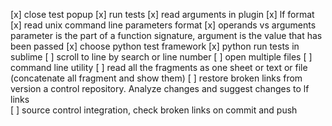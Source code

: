 [x]  close test popup
[x] run tests
[x] read arguments in plugin
[x] lf format
[x] read unix command line parameters format
[x] operands vs arguments
    parameter is the part of a function signature, argument is the value that has been passed
[x] choose python test framework
[x] python run tests in sublime
[ ] scroll to line by search or line number
[ ] open multiple files
[ ] command line utility
[ ] read all the fragments as one sheet or text or file (concatenate all fragment and show them)
[ ] restore broken links from version a control repository. Analyze changes and suggest changes to lf links    
[ ] source control integration, check broken links on commit and push
